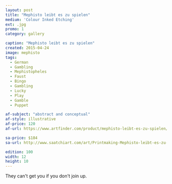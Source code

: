 ```yaml
---
layout: post
title: "Mephisto leibt es zu spielen"
medium: 'Colour Inked Etching'
ext: .jpg
promo: 1
category: gallery

caption: "Mephisto leibt es zu spielen"
created: 2015-04-24
image: mephisto
tags:
  - German
  - Gambling
  - Mephistopheles
  - Faust
  - Bingo
  - Gambling
  - Lucky
  - Play
  - Gamble
  - Puppet

af-subject: "abstract and conceptual"
af-style: illustrative
af-price: 120
af-url: https://www.artfinder.com/product/mephisto-leibt-es-zu-spielen/

sa-price: $184
sa-url: http://www.saatchiart.com/art/Printmaking-Mephisto-leibt-es-zu-speilen/19454/2439391/view

edition: 100
width: 12
height: 10
---
```


They can't get you if you don't join up.
